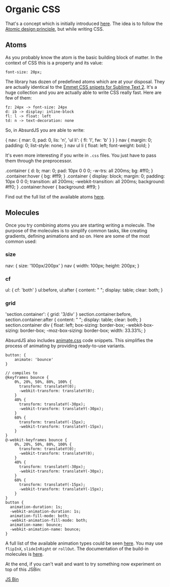 # Organic CSS

<social>

That's a concept which is initially introduced [here](http://davidwalsh.name/starting-css). The idea is to follow the [Atomic design principle](http://bradfrostweb.com/blog/post/atomic-web-design/), but while writing CSS.

## Atoms

As you probably know the atom is the basic building block of matter. In the context of CSS this is a property and its value:

	font-size: 20px;

The library has dozen of predefined atoms which are at your disposal. They are actually identical to the [Emmet CSS snipets for Sublime Text 2](http://peters-playground.com/Emmet-Css-Snippets-for-Sublime-Text-2/). It's a huge collection and you are actually able to write CSS really fast. Here are few of them:

	fz: 24px -> font-size: 24px
	d: ib -> display: inline-block
	fl: l -> float: left
	td: n -> text-decoration: none

So, in AbsurdJS you are able to write:

<example>
<js>
{
    nav: {
        mar: 0,
        pad: 0,
        lis: 'n',
        'ul li': {
            fl: 'l',
            fw: 'b'
        }
    }
}
</js>
<css>
nav {
  margin: 0;
  padding: 0;
  list-style: none;
}
nav ul li {
  float: left;
  font-weight: bold;
}
</css>
</example>

It's even more interesting if you write in `.css` files. You just have to pass them through the preprocessor.

<example>
<js>
.container {
	d: b;
	mar: 0;
	pad: 10px 0 0 0;
	-w-trs: all 200ms;
	bg: #ff0;
}
.container:hover {
	bg: #ff9;
}
</js>
<css>
.container {
	display: block;
	margin: 0;
	padding: 10px 0 0 0;
	transition: all 200ms;
	-webkit-transition: all 200ms;
	background: #ff0;
}
.container:hover {
	background: #ff9;
}
</css>
</example>

Find out the full list of the available atoms [here](/pages/css-preprocessing/organic-css/atoms).

## Molecules

Once you try combining atoms you are starting writing a molecule. The purpose of the molecules is to simplify common tasks, like creating gradients, defining animations and so on. Here are some of the most common used:

### size

<example>
<js>
nav: {
    size: '100px/200px'
}
</js>
<css>
nav {
  	width: 100px;
  	height: 200px;
}
</css>
</example>

### cf

<example>
<js>
ul: {
    cf: 'both'
}
</js>
<css>
ul:before, ul:after {
	content: " ";
	display: table;
	clear: both;
}
</css>
</example>

### grid

<example>
<js>
'section.container': {
	grid: '3/div'
}
</js>
<css>
section.container:before, section.container:after {
	content: " ";
	display: table;
	clear: both;
}
section.container div {
	float: left;
	box-sizing: border-box;
	-webkit-box-sizing: border-box;
	-moz-box-sizing: border-box;
	width: 33.33%;
}
</css>
</example>

AbsurdJS also includes [animate.css](http://daneden.github.io/animate.css/) code snippets. This simplifies the process of animating by providing ready-to-use variants.

	button: {
		animate: 'bounce'
	}

	// compiles to
	@keyframes bounce {
		0%, 20%, 50%, 80%, 100% {
		  transform: translateY(0);
		  -webkit-transform: translateY(0);
		}
		40% {
		  transform: translateY(-30px);
		  -webkit-transform: translateY(-30px);
		}
		60% {
		  transform: translateY(-15px);
		  -webkit-transform: translateY(-15px);
		}
	}
	@-webkit-keyframes bounce {
		0%, 20%, 50%, 80%, 100% {
		  transform: translateY(0);
		  -webkit-transform: translateY(0);
		}
		40% {
		  transform: translateY(-30px);
		  -webkit-transform: translateY(-30px);
		}
		60% {
		  transform: translateY(-15px);
		  -webkit-transform: translateY(-15px);
		}
	}
	button {
	  animation-duration: 1s;
	  -webkit-animation-duration: 1s;
	  animation-fill-mode: both;
	  -webkit-animation-fill-mode: both;
	  animation-name: bounce;
	  -webkit-animation-name: bounce;
	}

A full list of the available animation types could be seen [here](/pages/css-preprocessing/organic-css/molecules/#animate-small-class-prop-values-type-of-animation-small-). You may use `flipInX`, `slideInRight` or `rollOut`. The documentation of the build-in molecules is [here](/pages/css-preprocessing/organic-css/molecules).

At the end, if you can't wait and want to try something now experiment on top of this JSBin:

<a class="jsbin-embed" href="http://jsbin.com/zacov/2/embed?js,console">JS Bin</a><script src="http://static.jsbin.com/js/embed.js"></script>